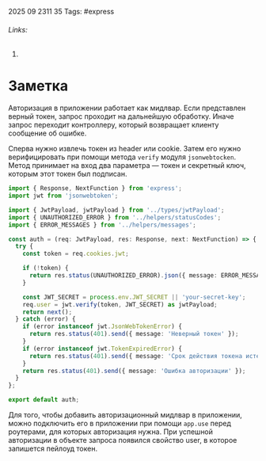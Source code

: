 2025 09 2311 35
Tags: #express 
###### Links: 
1) 
# Заметка
Авторизация в приложении работает как мидлвар. Если представлен верный токен, запрос проходит на дальнейшую обработку. Иначе запрос переходит контроллеру, который возвращает клиенту сообщение об ошибке.

Сперва нужно извлечь токен из header или cookie. Затем его нужно верифицировать при помощи метода `verify` модуля `jsonwebtocken`. Метод принимает на вход два параметра — токен и секретный ключ, которым этот токен был подписан.
```ts
import { Response, NextFunction } from 'express';
import jwt from 'jsonwebtoken';

import { JwtPayload, jwtPayload } from '../types/jwtPayload';
import { UNAUTHORIZED_ERROR } from '../helpers/statusCodes';
import { ERROR_MESSAGES } from '../helpers/messages';

const auth = (req: JwtPayload, res: Response, next: NextFunction) => {
  try {
    const token = req.cookies.jwt;

    if (!token) {
      return res.status(UNAUTHORIZED_ERROR).json({ message: ERROR_MESSAGES.AUTH.UNAUTHORIZED });
    }

    const JWT_SECRET = process.env.JWT_SECRET || 'your-secret-key';
    req.user = jwt.verify(token, JWT_SECRET) as jwtPayload;
    return next();
  } catch (error) {
    if (error instanceof jwt.JsonWebTokenError) {
      return res.status(401).send({ message: 'Неверный токен' });
    }
    if (error instanceof jwt.TokenExpiredError) {
      return res.status(401).send({ message: 'Срок действия токена истек' });
    }
    return res.status(401).send({ message: 'Ошибка авторизации' });
  }
};

export default auth;
```
Для того, чтобы добавить авторизационный мидлвар в приложении, можно подключить его в приложении при помощи `app.use` перед роутерами, для которых авторизация нужна.
При успешной авторизации в объекте запроса появился свойство user, в которое запишется пейлоуд токен. 